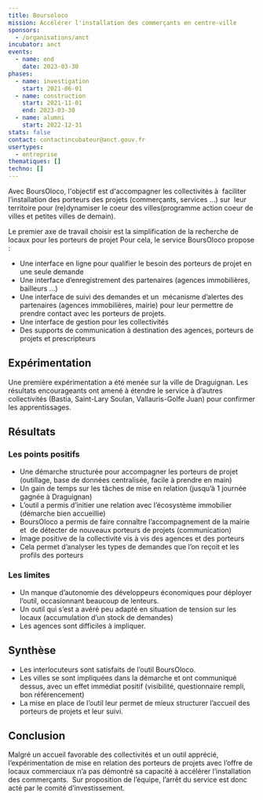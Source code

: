 ```yaml
---
title: Boursoloco
mission: Accélérer l'installation des commerçants en centre-ville
sponsors:
  - /organisations/anct
incubator: anct
events:
  - name: end
    date: 2023-03-30
phases:
  - name: investigation
    start: 2021-06-01
  - name: construction
    start: 2021-11-01
    end: 2023-03-30
  - name: alumni
    start: 2022-12-31
stats: false
contact: contactincubateur@anct.gouv.fr
usertypes:
  - entreprise
thematiques: []
techno: []
---
```

Avec BoursOloco, l'objectif est d'accompagner les collectivités à  faciliter l’installation des porteurs des projets (commerçants, services …) sur  leur territoire pour (re)dynamiser le coeur des villes(programme action coeur de villes et petites villes de demain).

Le premier axe de travail choisir est la simplification de la recherche de locaux pour les porteurs de projet
Pour cela, le service BoursOloco propose : 
* Une interface en ligne pour qualifier le besoin des porteurs de projet en une seule demande
* Une interface d’enregistrement des partenaires (agences immobilières, bailleurs …)
* Une interface de suivi des demandes et un  mécanisme d’alertes des partenaires (agences immobilières, mairie) pour leur permettre de  prendre contact avec les porteurs de projets.
* Une interface de gestion pour les collectivités 
* Des supports de communication à destination des agences, porteurs de projets et prescripteurs


## Expérimentation
Une première expérimentation a été menée sur la ville de Draguignan. Les résultats encourageants ont amené à étendre le service à d’autres collectivités (Bastia, Saint-Lary Soulan, Vallauris-Golfe Juan) pour confirmer les apprentissages.

## Résultats 
### Les points positifs
* Une démarche structurée pour accompagner les porteurs de projet (outillage, base de données centralisée, facile à prendre en main)
* Un gain de temps sur les tâches de mise en relation (jusqu’à 1 journée gagnée à Draguignan)
* L’outil a permis d’initier une relation avec l’écosystème immobilier (démarche bien accueillie)
* BoursOloco a permis de faire connaître l’accompagnement de la mairie et  de détecter de nouveaux porteurs de projets (communication)
* Image positive de la collectivité vis à vis des agences et des porteurs
* Cela permet d’analyser les types de demandes que l’on reçoit et les profils des porteurs

### Les limites 
* Un manque d’autonomie des développeurs économiques pour déployer l’outil, occasionnant beaucoup de lenteurs. 
* Un outil qui s’est a avéré peu adapté en situation de tension sur les locaux (accumulation d’un stock de demandes)
* Les agences sont difficiles à impliquer.

## Synthèse 
* Les interlocuteurs sont satisfaits de l’outil BoursOloco. 
* Les villes se sont impliquées dans la démarche et ont communiqué dessus, avec un effet immédiat positif (visibilité, questionnaire rempli, bon référencement)
* La mise en place de l’outil leur permet de mieux structurer l’accueil des porteurs de projets et leur suivi. 

## Conclusion 
Malgré un accueil favorable des collectivités et un outil apprécié, l’expérimentation de mise en relation des porteurs de projets avec l’offre de locaux commerciaux n’a pas démontré sa capacité à accélérer l’installation des commerçants. 
Sur proposition de l’équipe, l’arrêt du service est donc acté par le comité d’investissement. 
